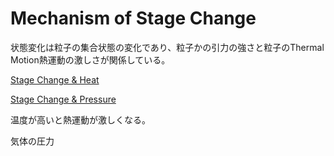 # Mechanism of Stage Change

状態変化は粒子の集合状態の変化であり、粒子かの引力の強さと粒子のThermal Motion熱運動の激しさが関係している。

[Stage Change & Heat](Mechanism%20of%20Stage%20Change%20521048101073489a86e66c68e6479262/Stage%20Change%20&%20Heat%2097e7d266d0864e59879b6363d8158a89.md)

[Stage Change & Pressure](Mechanism%20of%20Stage%20Change%20521048101073489a86e66c68e6479262/Stage%20Change%20&%20Pressure%201b4d65cbaca14de68db3b752650b3016.md)

温度が高いと熱運動が激しくなる。

気体の圧力